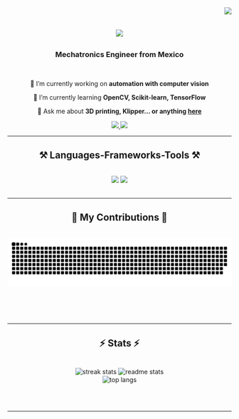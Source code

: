 <img align="right" src="https://visitor-badge.laobi.icu/badge?page_id=GustavoMex18.GustavoMex18" />

<h1 align="center">
    <img src="https://readme-typing-svg.herokuapp.com/?font=Righteous&size=35&center=true&vCenter=true&width=500&height=70&duration=4000&lines=Hello+There!+👋;+I'm+Gustavo+Mex!;" />
</h1>

<h3 align="center">Mechatronics Engineer from Mexico </h3>

<br/>

<div align="center">
 
 🔭 I’m currently working on **automation with computer vision**
 
 🌱 I’m currently learning **OpenCV, Scikit-learn, TensorFlow**

💬 Ask me about **3D printing, Klipper... or anything [here](https://github.com/GustavoMex18/GustavoMex18/issues)**

<div align="center"> 
  <a href="mailto:gustavomex154@gmail.com">
    <img src="https://img.shields.io/badge/Gmail-333333?style=for-the-badge&logo=gmail&logoColor=red" />
  </a>
  <a href="https://linkedin.com/in/jesús-gustavo-mex-chan-919975201" target="_blank">
    <img src="https://img.shields.io/badge/LinkedIn-0077B5?style=for-the-badge&logo=linkedin&logoColor=white" target="_blank" />
  </a>
</div>

 </div>

 <hr/>
 
<h2 align="center">⚒️ Languages-Frameworks-Tools ⚒️</h2>
<br/>
<div align="center">
    <img src="https://skillicons.dev/icons?i=github,git,discord,bots,raspberrypi,linux,powershell,unity" />
    <img src="https://skillicons.dev/icons?i=visualstudio,vscode,python,anaconda,c,cs,cpp,mysql,sqlite,stackoverflow,arduino" /><br>
</div>

<br/>
<hr/>

<div align="center">
  <h2>🐍 My Contributions 🐍</h2>
  <br>
  <img alt="snake eating my contributions" src="https://raw.githubusercontent.com/GustavoMex18/GustavoMex18/output/github-contribution-grid-snake.svg" />
  
  <br/><br/><br/>
</div>

<hr/>

<h2 align="center">⚡ Stats ⚡</h2>
<br>
<div align=center>
  <img width=390 src="https://streak-stats.demolab.com/?user=GustavoMex18&count_private=true&theme=react&border_radius=10" alt="streak stats"/>
  <img width=390 src="https://github-readme-stats.vercel.app/api?username=GustavoMex18&count_private=true&show_icons=true&theme=react&rank_icon=github&border_radius=10" alt="readme stats" />
  <br/>
  <img width=325 align="center" src="https://github-readme-stats.vercel.app/api/top-langs/?username=GustavoMex18&hide=HTML&langs_count=8&layout=compact&theme=react&border_radius=10&size_weight=0.5&count_weight=0.5&exclude_repo=github-readme-stats" alt="top langs" />
</div>

<br/><br/>

<hr/>


<!--
**GustavoMex18/GustavoMex18** is a ✨ _special_ ✨ repository because its `README.md` (this file) appears on your GitHub profile.

Here are some ideas to get you started:

- 🔭 I’m currently working on ...
- 🌱 I’m currently learning ...
- 👯 I’m looking to collaborate on ...
- 🤔 I’m looking for help with ...
- 💬 Ask me about ...
- 📫 How to reach me: ...
- 😄 Pronouns: ...
- ⚡ Fun fact: ...
-->
